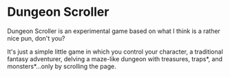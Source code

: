 Dungeon Scroller
================

Dungeon Scroller is an experimental game based on what I think is a rather nice pun, don't you?

It's just a simple little game in which you control your character, a traditional fantasy adventurer, delving a maze-like dungeon with treasures, traps*, and monsters*...only by scrolling the page.
